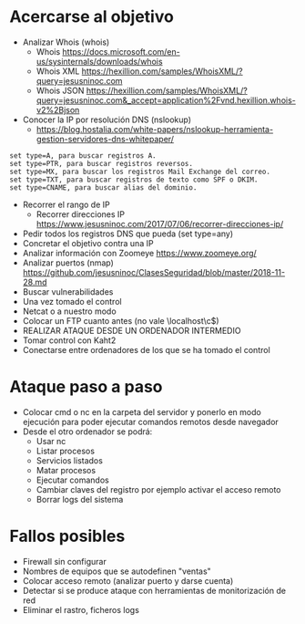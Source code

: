 # Acercarse al objetivo

- Analizar Whois (whois)
  - Whois https://docs.microsoft.com/en-us/sysinternals/downloads/whois
  - Whois XML https://hexillion.com/samples/WhoisXML/?query=jesusninoc.com
  - Whois JSON https://hexillion.com/samples/WhoisXML/?query=jesusninoc.com&_accept=application%2Fvnd.hexillion.whois-v2%2Bjson
- Conocer la IP por resolución DNS (nslookup)
  - https://blog.hostalia.com/white-papers/nslookup-herramienta-gestion-servidores-dns-whitepaper/
```
set type=A, para buscar registros A.
set type=PTR, para buscar registros reversos.
set type=MX, para buscar los registros Mail Exchange del correo.
set type=TXT, para buscar registros de texto como SPF o DKIM.
set type=CNAME, para buscar alias del dominio.
```
- Recorrer el rango de IP
  - Recorrer direcciones IP https://www.jesusninoc.com/2017/07/06/recorrer-direcciones-ip/
- Pedir todos los registros DNS que pueda (set type=any)
- Concretar el objetivo contra una IP
- Analizar información con Zoomeye https://www.zoomeye.org/
- Analizar puertos (nmap) https://github.com/jesusninoc/ClasesSeguridad/blob/master/2018-11-28.md
- Buscar vulnerabilidades
- Una vez tomado el control
- Netcat o a nuestro modo
- Colocar un FTP cuanto antes (no vale \\localhost\c$)
- REALIZAR ATAQUE DESDE UN ORDENADOR INTERMEDIO
- Tomar control con Kaht2
- Conectarse entre ordenadores de los que se ha tomado el control

# Ataque paso a paso

- Colocar cmd o nc en la carpeta del servidor y ponerlo en modo ejecución para poder ejecutar comandos remotos desde navegador
- Desde el otro ordenador se podrá:
  - Usar nc
  - Listar procesos
  - Servicios listados
  - Matar procesos
  - Ejecutar comandos
  - Cambiar claves del registro por ejemplo activar el acceso remoto
  - Borrar logs del sistema

# Fallos posibles

- Firewall sin configurar
- Nombres de equipos que se autodefinen "ventas"
- Colocar acceso remoto (analizar puerto y darse cuenta)
- Detectar si se produce ataque con herramientas de monitorización de red
- Eliminar el rastro, ficheros logs
